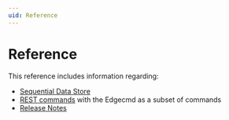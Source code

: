 ```yaml
---
uid: Reference
---
```


# Reference

This reference includes information regarding:

- [Sequential Data Store](xref:sdsOverview)
- [REST commands](xref:RestCommands) with the Edgecmd as a subset of commands
- [Release Notes](xref:releaseNotes)
